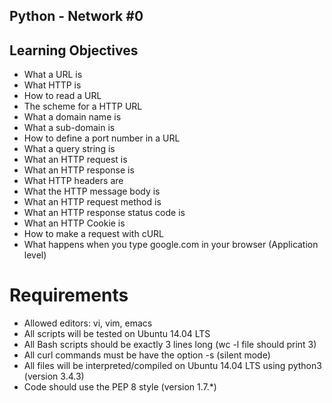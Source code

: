 ## Python - Network #0

## Learning Objectives

- What a URL is
- What HTTP is
- How to read a URL
- The scheme for a HTTP URL
- What a domain name is
- What a sub-domain is
- How to define a port number in a URL
- What a query string is
- What an HTTP request is
- What an HTTP response is
- What HTTP headers are
- What the HTTP message body is
- What an HTTP request method is
- What an HTTP response status code is
- What an HTTP Cookie is
- How to make a request with cURL
- What happens when you type google.com in your browser (Application level)

# Requirements

- Allowed editors: vi, vim, emacs
- All scripts will be tested on Ubuntu 14.04 LTS
- All Bash scripts should be exactly 3 lines long (wc -l file should print 3)
- All curl commands must be have the option -s (silent mode)
- All files will be interpreted/compiled on Ubuntu 14.04 LTS using python3 (version 3.4.3)
- Code should use the PEP 8 style (version 1.7.*)
